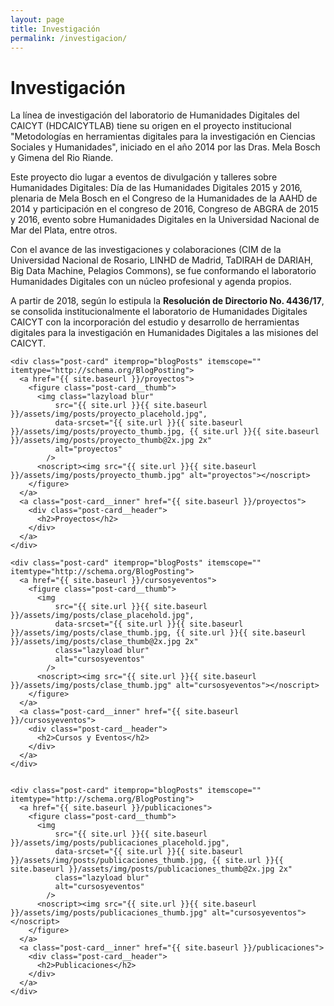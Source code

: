 ```yaml
---
layout: page
title: Investigación
permalink: /investigacion/
---
```


# Investigación

La línea de investigación del laboratorio de Humanidades Digitales del CAICYT (HDCAICYTLAB) tiene su origen en el proyecto institucional "Metodologías en herramientas digitales para la investigación en Ciencias Sociales y Humanidades", iniciado en el año 2014 por las Dras. Mela Bosch y Gimena del Rio Riande. 

Este proyecto dio lugar a eventos de divulgación y talleres sobre Humanidades Digitales: Día de las Humanidades Digitales 2015 y 2016, plenaria de Mela Bosch en el Congreso de la Humanidades de la AAHD de 2014 y participación en el congreso de 2016, Congreso de ABGRA de 2015 y 2016, evento sobre Humanidades Digitales en la Universidad Nacional de Mar del Plata, entre otros.

Con el avance de las investigaciones y colaboraciones (CIM de la Universidad Nacional de Rosario, LINHD de Madrid, TaDIRAH de DARIAH, Big Data Machine, Pelagios Commons), se fue conformando el laboratorio Humanidades Digitales con un núcleo profesional y agenda propios.

A partir de 2018, según lo estipula la **Resolución de Directorio No. 4436/17**, se consolida institucionalmente el laboratorio de Humanidades Digitales CAICYT con la incorporación del estudio y desarrollo de herramientas digitales para la investigación en Humanidades Digitales a las misiones del CAICYT.


<div class="container">
  <div class="post-list" itemscope="" itemtype="http://schema.org/Blog">
  
    <div class="post-card" itemprop="blogPosts" itemscope="" itemtype="http://schema.org/BlogPosting">
      <a href="{{ site.baseurl }}/proyectos">
        <figure class="post-card__thumb">
          <img class="lazyload blur"
              src="{{ site.url }}{{ site.baseurl }}/assets/img/posts/proyecto_placehold.jpg",
              data-srcset="{{ site.url }}{{ site.baseurl }}/assets/img/posts/proyecto_thumb.jpg, {{ site.url }}{{ site.baseurl }}/assets/img/posts/proyecto_thumb@2x.jpg 2x"
              alt="proyectos"
            />
          <noscript><img src="{{ site.url }}{{ site.baseurl }}/assets/img/posts/proyecto_thumb.jpg" alt="proyectos"></noscript>
        </figure>
      </a>
      <a class="post-card__inner" href="{{ site.baseurl }}/proyectos">
        <div class="post-card__header">
          <h2>Proyectos</h2>
        </div>
      </a>
    </div>

    <div class="post-card" itemprop="blogPosts" itemscope="" itemtype="http://schema.org/BlogPosting">
      <a href="{{ site.baseurl }}/cursosyeventos">
        <figure class="post-card__thumb">
          <img
              src="{{ site.url }}{{ site.baseurl }}/assets/img/posts/clase_placehold.jpg",
              data-srcset="{{ site.url }}{{ site.baseurl }}/assets/img/posts/clase_thumb.jpg, {{ site.url }}{{ site.baseurl }}/assets/img/posts/clase_thumb@2x.jpg 2x"
              class="lazyload blur"
              alt="cursosyeventos"
            />
          <noscript><img src="{{ site.url }}{{ site.baseurl }}/assets/img/posts/clase_thumb.jpg" alt="cursosyeventos"></noscript>
        </figure>
      </a>
      <a class="post-card__inner" href="{{ site.baseurl }}/cursosyeventos">
        <div class="post-card__header">
          <h2>Cursos y Eventos</h2>
        </div>
      </a>
    </div>


    <div class="post-card" itemprop="blogPosts" itemscope="" itemtype="http://schema.org/BlogPosting">
      <a href="{{ site.baseurl }}/publicaciones">
        <figure class="post-card__thumb">
          <img
              src="{{ site.url }}{{ site.baseurl }}/assets/img/posts/publicaciones_placehold.jpg",
              data-srcset="{{ site.url }}{{ site.baseurl }}/assets/img/posts/publicaciones_thumb.jpg, {{ site.url }}{{ site.baseurl }}/assets/img/posts/publicaciones_thumb@2x.jpg 2x"
              class="lazyload blur"
              alt="cursosyeventos"
            />
          <noscript><img src="{{ site.url }}{{ site.baseurl }}/assets/img/posts/publicaciones_thumb.jpg" alt="cursosyeventos"></noscript>
        </figure>
      </a>
      <a class="post-card__inner" href="{{ site.baseurl }}/publicaciones">
        <div class="post-card__header">
          <h2>Publicaciones</h2>
        </div>
      </a>
    </div>

  </div>
</div>
